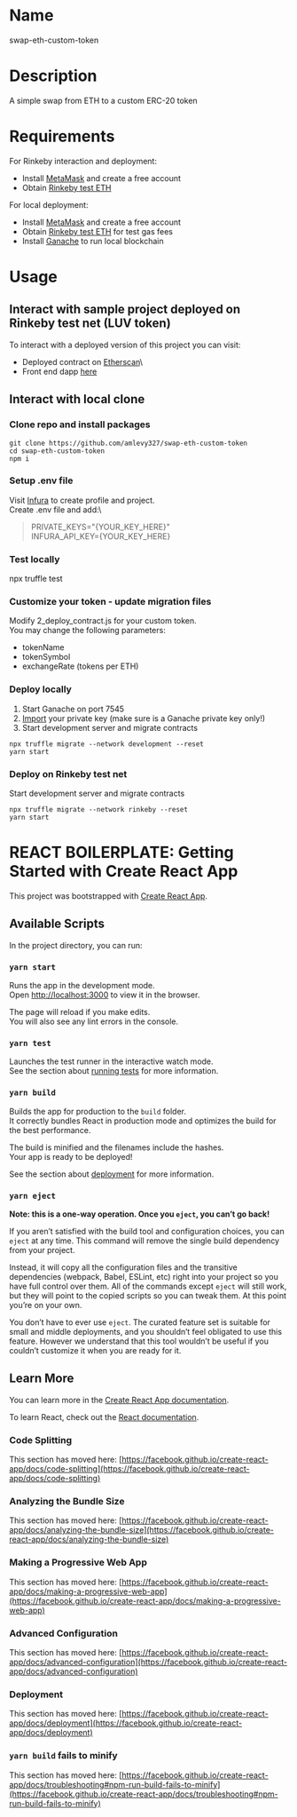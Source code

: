# Name
swap-eth-custom-token

# Description

A simple swap from ETH to a custom ERC-20 token

# Requirements

For Rinkeby interaction and deployment:
- Install [MetaMask](https://metamask.io/download) and create a free account
- Obtain [Rinkeby test ETH](https://faucet.rinkeby.io/)

For local deployment:
- Install [MetaMask](https://metamask.io/download) and create a free account
- Obtain [Rinkeby test ETH](https://faucet.rinkeby.io/) for test gas fees
- Install [Ganache](https://trufflesuite.com/ganache/) to run local blockchain

# Usage

## Interact with sample project deployed on Rinkeby test net (LUV token)

To interact with a deployed version of this project you can visit:
- Deployed contract on [Etherscan](https://rinkeby.etherscan.io/address/0x4D915D76f51a6Ca80C20DE2eEf7ea56D67DFf4ED)\
- Front end dapp [here](https://swap-eth-luv.surge.sh/)

## Interact with local clone

### Clone repo and install packages

```
git clone https://github.com/amlevy327/swap-eth-custom-token
cd swap-eth-custom-token
npm i
```

### Setup .env file

Visit [Infura](https://infura.io/) to create profile and project.\
Create .env file and add:\
> PRIVATE_KEYS="{YOUR_KEY_HERE}"\
> INFURA_API_KEY={YOUR_KEY_HERE}

### Test locally

npx truffle test

### Customize your token - update migration files
Modify 2_deploy_contract.js for your custom token.\
You may change the following parameters:
- tokenName
- tokenSymbol
- exchangeRate (tokens per ETH)

### Deploy locally

1. Start Ganache on port 7545
2. [Import](https://metamask.zendesk.com/hc/en-us/articles/360015489331-How-to-import-an-Account) your private key (make sure is a Ganache private key only!)
3. Start development server and migrate contracts
```
npx truffle migrate --network development --reset
yarn start
```

### Deploy on Rinkeby test net

Start development server and migrate contracts
```
npx truffle migrate --network rinkeby --reset
yarn start
```

# REACT BOILERPLATE: Getting Started with Create React App

This project was bootstrapped with [Create React App](https://github.com/facebook/create-react-app).

## Available Scripts

In the project directory, you can run:

### `yarn start`

Runs the app in the development mode.\
Open [http://localhost:3000](http://localhost:3000) to view it in the browser.

The page will reload if you make edits.\
You will also see any lint errors in the console.

### `yarn test`

Launches the test runner in the interactive watch mode.\
See the section about [running tests](https://facebook.github.io/create-react-app/docs/running-tests) for more information.

### `yarn build`

Builds the app for production to the `build` folder.\
It correctly bundles React in production mode and optimizes the build for the best performance.

The build is minified and the filenames include the hashes.\
Your app is ready to be deployed!

See the section about [deployment](https://facebook.github.io/create-react-app/docs/deployment) for more information.

### `yarn eject`

**Note: this is a one-way operation. Once you `eject`, you can’t go back!**

If you aren’t satisfied with the build tool and configuration choices, you can `eject` at any time. This command will remove the single build dependency from your project.

Instead, it will copy all the configuration files and the transitive dependencies (webpack, Babel, ESLint, etc) right into your project so you have full control over them. All of the commands except `eject` will still work, but they will point to the copied scripts so you can tweak them. At this point you’re on your own.

You don’t have to ever use `eject`. The curated feature set is suitable for small and middle deployments, and you shouldn’t feel obligated to use this feature. However we understand that this tool wouldn’t be useful if you couldn’t customize it when you are ready for it.

## Learn More

You can learn more in the [Create React App documentation](https://facebook.github.io/create-react-app/docs/getting-started).

To learn React, check out the [React documentation](https://reactjs.org/).

### Code Splitting

This section has moved here: [https://facebook.github.io/create-react-app/docs/code-splitting](https://facebook.github.io/create-react-app/docs/code-splitting)

### Analyzing the Bundle Size

This section has moved here: [https://facebook.github.io/create-react-app/docs/analyzing-the-bundle-size](https://facebook.github.io/create-react-app/docs/analyzing-the-bundle-size)

### Making a Progressive Web App

This section has moved here: [https://facebook.github.io/create-react-app/docs/making-a-progressive-web-app](https://facebook.github.io/create-react-app/docs/making-a-progressive-web-app)

### Advanced Configuration

This section has moved here: [https://facebook.github.io/create-react-app/docs/advanced-configuration](https://facebook.github.io/create-react-app/docs/advanced-configuration)

### Deployment

This section has moved here: [https://facebook.github.io/create-react-app/docs/deployment](https://facebook.github.io/create-react-app/docs/deployment)

### `yarn build` fails to minify

This section has moved here: [https://facebook.github.io/create-react-app/docs/troubleshooting#npm-run-build-fails-to-minify](https://facebook.github.io/create-react-app/docs/troubleshooting#npm-run-build-fails-to-minify)
